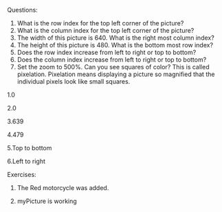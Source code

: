 Questions:
1. What is the row index for the top left corner of the picture?
2. What is the column index for the top left corner of the picture?
3. The width of this picture is 640. What is the right most column index?
4. The height of this picture is 480. What is the bottom most row index?
5. Does the row index increase from left to right or top to bottom?
6. Does the column index increase from left to right or top to bottom?
7. Set the zoom to 500%. Can you see squares of color? This is called pixelation. Pixelation means displaying a picture so magnified that the individual pixels look like small squares.

1.0

2.0

3.639

4.479

5.Top to bottom

6.Left to right

Exercises:

1. The Red motorcycle was added. 

2. myPicture is working
